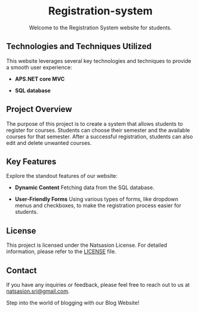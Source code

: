 <h1 align="center">Registration-system</h1>
<p align="center">
    Welcome to the Registration System website for students.
    <br>
    <!-- <a href="https://article-blog-website.onrender.com/index">[ Live Website ]</a> -->
</p>

## Technologies and Techniques Utilized

This website leverages several key technologies and techniques to provide a smooth user experience:

* **APS.NET core MVC**

* **SQL database**

## Project Overview

The purpose of this project is to create a system that allows students to register for courses. Students can choose their semester and the available courses for that semester. After a successful registration, students can also edit and delete unwanted courses.

## Key Features

Explore the standout features of our website:

* **Dynamic Content** Fetching data from the SQL database.

* **User-Friendly Forms** Using various types of forms, like dropdown menus and checkboxes, to make the registration process easier for students.


## License

This project is licensed under the Natsasion License. For detailed information, please refer to the [LICENSE](LICENSE.md) file.


## Contact

If you have any inquiries or feedback, please feel free to reach out to us at [natsasion.sri@gmail.com](mailto:natsasion.sri@gmail.com).

Step into the world of blogging with our Blog Website!

